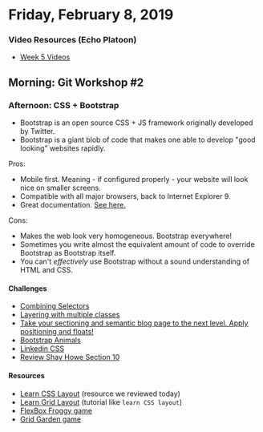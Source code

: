 Friday, February 8, 2019
======================
### Video Resources (Echo Platoon)
- [Week 5 Videos](https://www.youtube.com/watch?v=u5UT7jBwbEU&list=PLu0CiQ7bzwESK8JWt1KVzAHzjo7cVhs-f)

## Morning: Git Workshop #2
### Afternoon: CSS + Bootstrap
* Bootstrap is an open source CSS + JS framework originally developed by Twitter.
* Bootstrap is a giant blob of code that makes one able to develop "good looking" websites rapidly.

Pros:
* Mobile first. Meaning - if configured properly - your website will look nice on smaller screens.
* Compatible with all major browsers, back to Internet Explorer 9.
* Great documentation. [See here.](https://getbootstrap.com/getting-started/)

Cons:
* Makes the web look very homogeneous. Bootstrap everywhere!
* Sometimes you write almost the equivalent amount of code to override Bootstrap as Bootstrap itself.
* You can't _effectively_ use Bootstrap without a sound understanding of HTML and CSS.


#### Challenges
* [Combining Selectors](https://github.com/hotelplatoon/html-combining-selectors)
* [Layering with multiple classes](https://github.com/hotelplatoon/html-layering)
* [Take your sectioning and semantic blog page to the next level. Apply positioning and floats!](https://github.com/hotelplatoon/complete-article)
* [Bootstrap Animals](https://github.com/hotelplatoon/bootstrap-animals)
* [Linkedin CSS](https://github.com/hotelplatoon/linkedin-css)
* [Review Shay Howe Section 10](http://learn.shayhowe.com/html-css/building-forms/)

#### Resources
* [Learn CSS Layout](http://learnlayout.com/) (resource we reviewed today)
* [Learn Grid Layout](http://learncssgrid.com/) (tutorial like `learn CSS layout`)
* [FlexBox Froggy game](http://flexboxfroggy.com/) 
* [Grid Garden game](http://cssgridgarden.com/)
